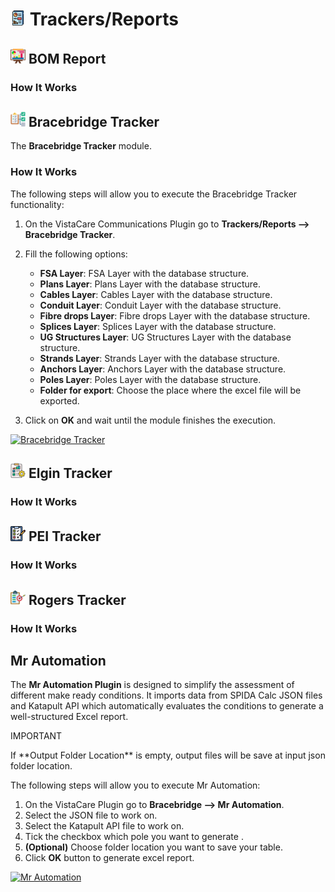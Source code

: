 # <img src="../_static/qgis_plugins/icons/trackers/tracker.png" alt="Trackers/Reports" width="24px"> Trackers/Reports


## <img src="../_static/qgis_plugins/icons/trackers/bom_report.png" alt="BOM Report" width="24px"> BOM Report

### How It Works


## <img src="../_static/qgis_plugins/icons/trackers/bracebridge_tracker.png" alt="Bracebridge Tracker" width="24px"> Bracebridge Tracker

The **Bracebridge Tracker** module.

### How It Works

The following steps will allow you to execute the Bracebridge Tracker functionality:

1. On the VistaCare Communications Plugin go to **Trackers/Reports --> Bracebridge Tracker**.
2. Fill the following options:

    * **FSA Layer**: FSA Layer with the database structure.
    * **Plans Layer**: Plans Layer with the database structure.
    * **Cables Layer**: Cables Layer with the database structure.
    * **Conduit Layer**: Conduit Layer with the database structure.
    * **Fibre drops Layer**: Fibre drops Layer with the database structure.
    * **Splices Layer**: Splices Layer with the database structure.
    * **UG Structures Layer**: UG Structures Layer with the database structure.
    * **Strands Layer**: Strands Layer with the database structure.
    * **Anchors Layer**: Anchors Layer with the database structure.
    * **Poles Layer**: Poles Layer with the database structure.
    * **Folder for export**: Choose the place where the excel file will be exported.

3. Click on **OK** and wait until the module finishes the execution. 

<a class="" data-lightbox="Bracebridge Tracker" href="../_static/qgis_plugins/trackers/bracebridge_tracker.gif" title="Bracebridge Tracker" data-title="Bracebridge Tracker"><img src="../_static/qgis_plugins/trackers/bracebridge_tracker.gif" class="align-center" width="800px" height="500px" alt="Bracebridge Tracker">
</a>


## <img src="../_static/qgis_plugins/icons/trackers/elgin_tracker.png" alt="Elgin Tracker" width="24px"> Elgin Tracker

### How It Works



## <img src="../_static/qgis_plugins/icons/trackers/pei_tracker.png" alt="PEI Tracker" width="24px"> PEI Tracker

### How It Works



## <img src="../_static/qgis_plugins/icons/trackers/rogers_tracker.png" alt="Rogers Tracker" width="24px"> Rogers Tracker

### How It Works



## Mr Automation

The **Mr Automation Plugin** is designed to simplify the assessment of different make ready conditions. It imports data from SPIDA Calc JSON files and Katapult API which automatically evaluates the conditions to generate a well-structured Excel report.

<div class="note">
<p class="admonition-title">IMPORTANT</p>
<p>If **Output Folder Location** is empty, output files will be save at input json folder location.</p>
</div>

The following steps will allow you to execute Mr Automation:

1. On the VistaCare Plugin go to **Bracebridge --> Mr Automation**.
2. Select the JSON file to work on.
3. Select the Katapult API file to work on. 
4. Tick the checkbox which pole you want to generate .
5. **(Optional)** Choose folder location you want to save your table.
6. Click **OK** button to generate excel report.

<a class="" data-lightbox="Mr Automation" href="../_static/qgis_plugins/MR_gif.gif" title="Mr Automation" data-title="Mr Automation"><img src="../_static/qgis_plugins/MR_gif.gif" class="align-center" width="800px" height="500px" alt="Mr Automation">
</a> 